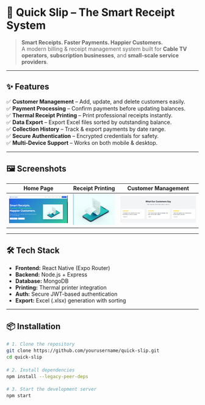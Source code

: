 # 🚀 Quick Slip – The Smart Receipt System

> **Smart Receipts. Faster Payments. Happier Customers.**  
> A modern billing & receipt management system built for **Cable TV operators**, **subscription businesses**, and **small-scale service providers**.
---

## ✨ Features

✅ **Customer Management** – Add, update, and delete customers easily.  
✅ **Payment Processing** – Confirm payments before updating balances.  
✅ **Thermal Receipt Printing** – Print professional receipts instantly.  
✅ **Data Export** – Export Excel files sorted by outstanding balance.  
✅ **Collection History** – Track & export payments by date range.  
✅ **Secure Authentication** – Encrypted credentials for safety.  
✅ **Multi-Device Support** – Works on both mobile & desktop.  

---


## 🖼️ Screenshots

| Home Page | Receipt Printing | Customer Management |
|-----------|-----------------|---------------------|
| ![Home](./homePage.png) | ![Receipt](./receipt.png) | ![Customers](./customer.png) |

---

## 🛠️ Tech Stack

- **Frontend:** React Native (Expo Router)
- **Backend:** Node.js + Express
- **Database:** MongoDB
- **Printing:** Thermal printer integration
- **Auth:** Secure JWT-based authentication
- **Export:** Excel (.xlsx) generation with sorting

---

## 📦 Installation

```bash
# 1. Clone the repository
git clone https://github.com/yourusername/quick-slip.git
cd quick-slip

# 2. Install dependencies
npm install --legacy-peer-deps

# 3. Start the development server
npm start
